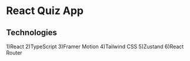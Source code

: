 # React Quiz App

## Technologies
1)React
2)TypeScript
3)Framer Motion
4)Tailwind CSS
5)Zustand
6)React Router
